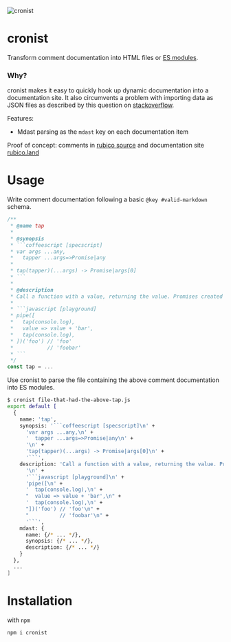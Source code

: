 ![cronist](https://rubico.land/assets/cronist-logo-3.jpg)

# cronist
Transform comment documentation into HTML files or [ES modules](https://developer.mozilla.org/en-US/docs/Web/JavaScript/Guide/Modules).

### Why?
cronist makes it easy to quickly hook up dynamic documentation into a documentation site. It also circumvents a problem with importing data as JSON files as described by this question on [stackoverflow](https://stackoverflow.com/questions/34944099/how-to-import-a-json-file-in-ecmascript-6).

Features:
  * Mdast parsing as the `mdast` key on each documentation item

Proof of concept: comments in [rubico source](https://github.com/a-synchronous/rubico) and documentation site [rubico.land](https://rubico.land/)

# Usage
Write comment documentation following a basic `@key #valid-markdown` schema.

```javascript
/**
 * @name tap
 *
 * @synopsis
 * ```coffeescript [specscript]
 * var args ...any,
 *   tapper ...args=>Promise|any
 *
 * tap(tapper)(...args) -> Promise|args[0]
 * ```
 *
 * @description
 * Call a function with a value, returning the value. Promises created by the tapper are resolved before returning the value.
 *
 * ```javascript [playground]
 * pipe([
 *   tap(console.log),
 *   value => value + 'bar',
 *   tap(console.log),
 * ])('foo') // 'foo'
 *           // 'foobar'
 * ```
 */
const tap = ...
```

Use cronist to parse the file containing the above comment documentation into ES modules.

```sh
$ cronist file-that-had-the-above-tap.js
export default [
  {
    name: 'tap',
    synopsis: '```coffeescript [specscript]\n' +
      'var args ...any,\n' +
      '  tapper ...args=>Promise|any\n' +
      '\n' +
      'tap(tapper)(...args) -> Promise|args[0]\n' +
      '```',
    description: 'Call a function with a value, returning the value. Promises created by the tapper are resolved before returning the value.\n' +
      '\n' +
      '```javascript [playground]\n' +
      'pipe([\n' +
      '  tap(console.log),\n' +
      "  value => value + 'bar',\n" +
      '  tap(console.log),\n' +
      "])('foo') // 'foo'\n" +
      "          // 'foobar'\n" +
      '```',
    mdast: {
      name: {/* ... */},
      synopsis: {/* ... */},
      description: {/* ... */}
    }
  },
  ...
]
```

# Installation
with `npm`
```sh
npm i cronist
```

